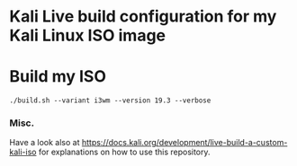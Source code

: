 # Kali Live build configuration for my Kali Linux ISO image

# Build my ISO
```
./build.sh --variant i3wm --version 19.3 --verbose
```

### Misc.
Have a look also at https://docs.kali.org/development/live-build-a-custom-kali-iso
for explanations on how to use this repository.
